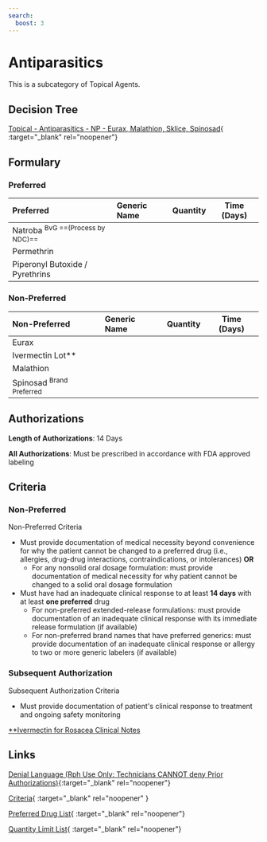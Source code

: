 ```yaml
---
search:
  boost: 3
---
```


# Antiparasitics

This is a subcategory of Topical Agents.

## Decision Tree

[Topical - Antiparasitics - NP - Eurax, Malathion, Sklice, Spinosad](https://forms.office.com/Pages/ResponsePage.aspx?id=nPhjxpvvj0G9PUHkbAzgaN9UYz8EqmlIs3_TYn4TbXBUOEJOTERENjUwMzJVOFI1Q0FUTFZKN1pEMyQlQCNjPTEkJUAjdD1n){ :target="_blank" rel="noopener"}

## Formulary

### Preferred

| Preferred                       | Generic Name | Quantity | Time (Days) |
|:--------------------------------|:-------------|:--------:|:-----------:|
| Natroba <sup>BvG ==(Process by NDC)==</sup>          |              |          |             |
| Permethrin                      |              |          |             |
| Piperonyl Butoxide / Pyrethrins |              |          |             |

### Non-Preferred

| Non-Preferred                                                                           | Generic Name | Quantity | Time (Days) |
|:----------------------------------------------------------------------------------------|:-------------|:--------:|:-----------:|
| Eurax                                                                                   |              |          |             |
| Ivermectin Lot**                                                                          |              |          |             |
| Malathion                                                                               |              |          |             |
| <span title = "Brand Preferred: Natroba">Spinosad</span> <sup>Brand Preferred</sup> |              |          |             |

## Authorizations 

**Length of Authorizations**: 14 Days

**All Authorizations**: Must be prescribed in accordance with FDA approved labeling

## Criteria

### Non-Preferred

Non-Preferred Criteria

- Must provide documentation of medical necessity beyond convenience for why the patient cannot be changed to a preferred drug (i.e., allergies, drug-drug interactions, contraindications, or intolerances) **OR**
    - For any nonsolid oral dosage formulation: must provide documentation of medical necessity for why patient cannot be changed to a solid oral dosage formulation
- Must have had an inadequate clinical response to at least **14 days** with at least **one preferred** drug
    - For non-preferred extended-release formulations: must provide documentation of an inadequate clinical response with its immediate release formulation (if available)
    - For non-preferred brand names that have preferred generics: must provide documentation of an inadequate clinical response or allergy to two or more generic labelers (if available)

### Subsequent Authorization

Subsequent Authorization Criteria

- Must provide documentation of patient's clinical response to treatment and ongoing safety monitoring

[**Ivermectin for Rosacea Clinical Notes](https://special-spoon-f542dccd.pages.github.io/Pharmacist%20Reference%20Guide/Clinical%20and%20PA%20Notes/rosacea/?h=rosa)

## Links

[Denial Language (Rph Use Only: Technicians CANNOT deny Prior Authorizations)](https://mygainwell-my.sharepoint.com.mcas.ms/:w:/r/personal/rachel_carpenter_gainwelltechnologies_com/_layouts/15/Doc.aspx?sourcedoc=%7BCD777F63-7F18-4713-8D6A-B043BEE631F5%7D&file=Denial%20Language%20Updated%2009112023.docx&action=embedview&mobileredirect=true&wdStartOn=101&cid=f4472ece-6d4f-4694-b0c5-c150a2f53fea){:target="_blank" rel="noopener"} 

[Criteria](https://medicaid.ohio.gov/static/PHM/drug-coverage/20231001+UPDL+Criteria+_v2.FINAL.pdf#page=103){ :target="_blank" rel="noopener" }

[Preferred Drug List](https://medicaid.ohio.gov/static/PHM/drug-coverage/20230701_UPDL_FINAL_ODM.approved.v2.pdf#page=32){ :target="_blank" rel="noopener"}

[Quantity Limit List](https://pharmacy.medicaid.ohio.gov/sites/default/files/20230101_Ohio_Medicaid_Quantity_Document_APPROVED.pdf){ :target="_blank" rel="noopener"}
